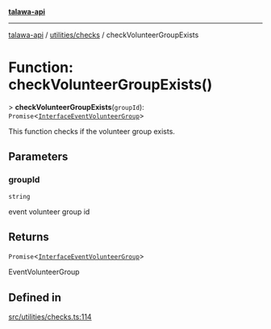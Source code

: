 [**talawa-api**](../../../README.md)

***

[talawa-api](../../../modules.md) / [utilities/checks](../README.md) / checkVolunteerGroupExists

# Function: checkVolunteerGroupExists()

\> **checkVolunteerGroupExists**(`groupId`): `Promise`\<[`InterfaceEventVolunteerGroup`](../../../models/EventVolunteerGroup/interfaces/InterfaceEventVolunteerGroup.md)\>

This function checks if the volunteer group exists.

## Parameters

### groupId

`string`

event volunteer group id

## Returns

`Promise`\<[`InterfaceEventVolunteerGroup`](../../../models/EventVolunteerGroup/interfaces/InterfaceEventVolunteerGroup.md)\>

EventVolunteerGroup

## Defined in

[src/utilities/checks.ts:114](https://github.com/PalisadoesFoundation/talawa-api/blob/3a5276aff43f5de4f7fab3ec9683a420dcdc7a06/src/utilities/checks.ts#L114)
